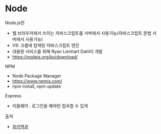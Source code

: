 # Node

Node.js란
- 웹 브라우저에서 쓰이는 자바스크립트를 서버에서 사용가능(자바스크립트 문법 서버에서 사용가능)
- V8: 크롬에 탑재된 자바스크립트 엔진
- 대용량 서비스를 위해 Ryan Lienhart Dahl이 개발
- https://nodejs.org/ko/download/

NPM
- Node Package Manager
- https://www.npmjs.com/
- npm install, npm update

Express
- 미들웨어
  . 로그인을 해야만 접속할 수 있게

출처 
- [위키백과](https://ko.wikipedia.org/wiki/Node.js)
